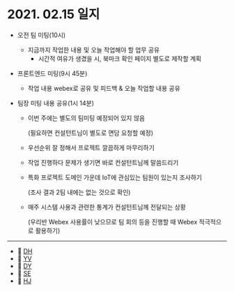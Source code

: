 # 2021. 02.15 일지

- 오전 팀 미팅(10시)

  - 지금까지  작업한 내용 및 오늘 작업해야 할 업무 공유
    - 시간적 여유가 생겼을 시, 북마크 확인 페이지 별도로 제작할 계획 

- 프론트엔드 미팅(9시 45분)

  - 작업 내용 webex로 공유 및 피드백 & 오늘 작업할 내용 공유

- 팀장 미팅 내용 공유(1시 14분)

  - 이번 주에는 별도의 팀미팅 예정되어 있지 않음

    (필요하면 컨설턴트님이 별도로 면담 요청할 예정)

  - 우선순위 잘 정해서 프로젝트 깔끔하게 마무리하기

  - 작업 진행하다 문제가 생기면 바로 컨설턴트님께 말씀드리기

  - 특화 프로젝트 도메인 가운데 IoT에 관심있는 팀원이 있는지 조사하기

    (조사 결과 2팀 내에는 없는 것으로 확인)

  - 매주 시스템 사용과 관련한 통계가 컨설턴트님께 전달되는 상황

    (우리반 Webex 사용률이 낮으므로 팀 회의 등을 진행할 때 Webex 적극적으로 활용하기)


-----

* 🍟 [DH](./DH/20210215.md)
* 🍔 [YV](./YV/20210215.md)
* 🌭 [DY](./DY/20210215.md)
* 🍳 [SE](./SE/20210215.md)
* 🧀 [HJ](./HJ/20210215.md)